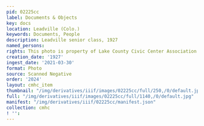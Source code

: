 ```yaml
---
pid: 02225cc
label: Documents & Objects
key: docs
location: Leadville (Colo.)
keywords: Documents, People
description: Leadville senior class, 1927
named_persons: 
rights: This photo is property of Lake County Civic Center Association.
creation_date: '1927'
ingest_date: '2021-03-30'
format: Photo
source: Scanned Negative
order: '2024'
layout: cmhc_item
thumbnail: "/img/derivatives/iiif/images/02225cc/full/250,/0/default.jpg"
full: "/img/derivatives/iiif/images/02225cc/full/1140,/0/default.jpg"
manifest: "/img/derivatives/iiif/02225cc/manifest.json"
collection: cmhc
! '': 
---
```

